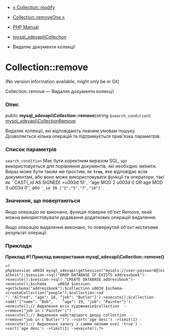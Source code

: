 - [« Collection::modify](mysql-xdevapi-collection.modify.md)
- [Collection::removeOne »](mysql-xdevapi-collection.removeone.md)

- [PHP Manual](index.md)
- [mysql_xdevapi\Collection](class.mysql-xdevapi-collection.md)
- Видаляє документи колекції

# Collection::remove

(No version information available, might only be in Git)

Collection::remove — Видаляє документи колекції

### Опис

public **mysql_xdevapi\Collection::remove**(string `$search_condition`):
[mysql_xdevapi\CollectionRemove](class.mysql-xdevapi-collectionremove.md)

Видаляє колекції, які відповідають певним умовам пошуку.
Дозволяється кілька операцій та підтримується прив'язка параметрів.

### Список параметрів

`search_condition`
Має бути коректним виразом SQL, що використовується для порівняння
документів, які необхідно змінити. Вираз може бути таким же
простим, як **`true`**, яке відповідає всім документам, або воно
може використовувати функції та оператори, такі як
``CAST(_id AS SIGNED) >u003d 10'`, `'age MOD 2 u003d 0 OR age MOD 3 u003d 0'', або
`'_id IN ["2","5","7","10"]'`.

### Значення, що повертаються

Якщо операцію не виконано, функція поверне об'єкт Remove, який можна
використовувати додавання додаткових операцій видалення.

Якщо операцію видалення виконано, то повернутий об'єкт міститиме
результат операції.

### Приклади

**Приклад #1 Приклад використання
**mysql_xdevapi\Collection::remove()****

` <?php$session u003d mysql_xdevapi\getSession("mysqlx://user:password@localhost");$session->sql("DROP DATABASE IF EXISTS addressbook")->execute();$session->sql( "CREATE DATABASE addressbook")->execute();$schema     u003d $session->getSchema("addressbook");$collection u003d $schema->createCollection("people");$collection->ad ": "Alfred", "age": 18, "job": "Butler"}')->execute();$collection->add('{"name": "Bob",    "age": 19, "job": "Painter"}')->execute();// Видалення всіх художників$collection  ->remove("job in ('Painter')") ->execute();// Видалення найстарішого двору collection  ->remove("job in ('Butler')") ->sort('age desc') ->limit(1) ->execute();// Видалення запису з самим низким ove| 'true') ->sort('age desc') ->limit(1) ->execute();?> `
